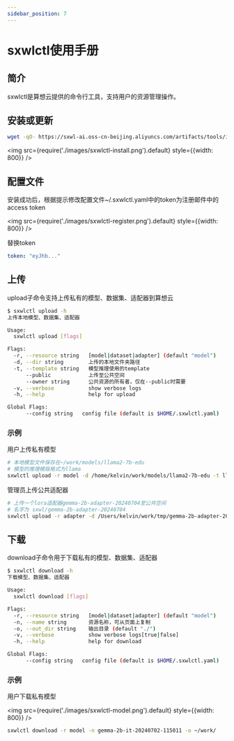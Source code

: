 ```yaml
---
sidebar_position: 7
---
```


# sxwlctl使用手册
## 简介
sxwlctl是算想云提供的命令行工具，支持用户的资源管理操作。

## 安装或更新
```bash
wget -qO- https://sxwl-ai.oss-cn-beijing.aliyuncs.com/artifacts/tools/install.sh | bash
```

<img src={require('./images/sxwlctl-install.png').default} style={{width: 800}} />

## 配置文件
安装成功后，根据提示修改配置文件~/.sxwlctl.yaml中的token为注册邮件中的access token

<img src={require('./images/sxwlctl-register.png').default} style={{width: 800}} />

替换token
```yaml
token: "eyJhb..."
```

## 上传
upload子命令支持上传私有的模型、数据集、适配器到算想云

```bash
$ sxwlctl upload -h
上传本地模型、数据集、适配器

Usage:
  sxwlctl upload [flags]

Flags:
  -r, --resource string   [model|dataset|adapter] (default "model")
  -d, --dir string        上传的本地文件夹路径
  -t, --template string   模型推理使用的template
      --public            上传至公共空间
      --owner string      公共资源的所有者，仅在--public时需要
  -v, --verbose           show verbose logs
  -h, --help              help for upload

Global Flags:
      --config string   config file (default is $HOME/.sxwlctl.yaml)
```

### 示例
用户上传私有模型

```bash
# 本地模型文件保存在~/work/models/llama2-7b-edu
# 模型的推理模版格式为llama
sxwlctl upload -r model -d /home/kelvin/work/models/llama2-7b-edu -t llama
```

管理员上传公共适配器

```bash
# 上传一个lora适配器gemma-2b-adapter-20240704至公共空间
# 名字为 sxwl/gemma-2b-adapter-20240704
sxwlctl upload -r adapter -d /Users/kelvin/work/tmp/gemma-2b-adapter-20240704 --public --owner sxwl
```

## 下载
download子命令用于下载私有的模型、数据集、适配器

```bash
$ sxwlctl download -h
下载模型、数据集、适配器

Usage:
  sxwlctl download [flags]

Flags:
  -r, --resource string   [model|dataset|adapter] (default "model")
  -n, --name string       资源名称，可从页面上复制
  -o, --out_dir string    输出目录 (default "./")
  -v, --verbose           show verbose logs[true|false]
  -h, --help              help for download

Global Flags:
      --config string   config file (default is $HOME/.sxwlctl.yaml)
```

### 示例
用户下载私有模型

<img src={require('./images/sxwlctl-model.png').default} style={{width: 800}} />

```bash
sxwlctl download -r model -n gemma-2b-it-20240702-115011 -o ~/work/
```
